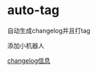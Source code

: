 # auto-tag
自动生成changelog并且打tag

添加小机器人

[changelog信息](https://github.com/GaryHjy/auto-tag/blob/master/CHANGELOG.md)